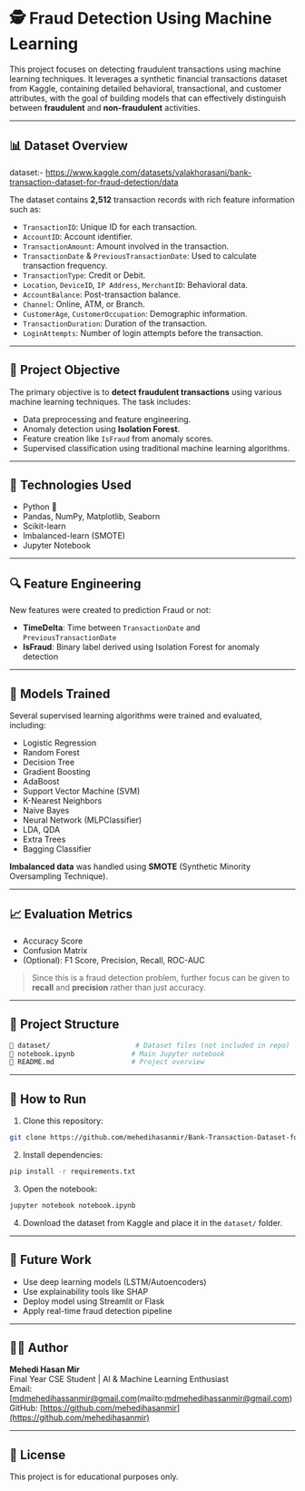 # 🕵️ Fraud Detection Using Machine Learning

This project focuses on detecting fraudulent transactions using machine learning techniques. It leverages a synthetic financial transactions dataset from Kaggle, containing detailed behavioral, transactional, and customer attributes, with the goal of building models that can effectively distinguish between **fraudulent** and **non-fraudulent** activities.

---

## 📊 Dataset Overview

dataset:- https://www.kaggle.com/datasets/valakhorasani/bank-transaction-dataset-for-fraud-detection/data

The dataset contains **2,512** transaction records with rich feature information such as:

- `TransactionID`: Unique ID for each transaction.
- `AccountID`: Account identifier.
- `TransactionAmount`: Amount involved in the transaction.
- `TransactionDate` & `PreviousTransactionDate`: Used to calculate transaction frequency.
- `TransactionType`: Credit or Debit.
- `Location`, `DeviceID`, `IP Address`, `MerchantID`: Behavioral data.
- `AccountBalance`: Post-transaction balance.
- `Channel`: Online, ATM, or Branch.
- `CustomerAge`, `CustomerOccupation`: Demographic information.
- `TransactionDuration`: Duration of the transaction.
- `LoginAttempts`: Number of login attempts before the transaction.

---

## 🎯 Project Objective

The primary objective is to **detect fraudulent transactions** using various machine learning techniques. The task includes:

- Data preprocessing and feature engineering.
- Anomaly detection using **Isolation Forest**.
- Feature creation like `IsFraud` from anomaly scores.
- Supervised classification using traditional machine learning algorithms.

---

## 💠 Technologies Used

- Python 🐍
- Pandas, NumPy, Matplotlib, Seaborn
- Scikit-learn
- Imbalanced-learn (SMOTE)
- Jupyter Notebook

---

## 🔍 Feature Engineering

New features were created to prediction Fraud or not:

- **TimeDelta**: Time between `TransactionDate` and `PreviousTransactionDate`
- **IsFraud**: Binary label derived using Isolation Forest for anomaly detection

---

## 🤖 Models Trained

Several supervised learning algorithms were trained and evaluated, including:

- Logistic Regression
- Random Forest
- Decision Tree
- Gradient Boosting
- AdaBoost
- Support Vector Machine (SVM)
- K-Nearest Neighbors
- Naive Bayes
- Neural Network (MLPClassifier)
- LDA, QDA
- Extra Trees
- Bagging Classifier

**Imbalanced data** was handled using **SMOTE** (Synthetic Minority Oversampling Technique).

---

## 📈 Evaluation Metrics

- Accuracy Score
- Confusion Matrix
- (Optional): F1 Score, Precision, Recall, ROC-AUC

> Since this is a fraud detection problem, further focus can be given to **recall** and **precision** rather than just accuracy.

---

## 📁 Project Structure

```bash
🔹 dataset/                     # Dataset files (not included in repo)
🔹 notebook.ipynb              # Main Jupyter notebook
🔹 README.md                   # Project overview
```

---

## 🚀 How to Run

1. Clone this repository:

```bash
git clone https://github.com/mehedihasanmir/Bank-Transaction-Dataset-for-Fraud-Detection.git
```

2. Install dependencies:

```bash
pip install -r requirements.txt
```

3. Open the notebook:

```bash
jupyter notebook notebook.ipynb
```

4. Download the dataset from Kaggle and place it in the `dataset/` folder.

---

## 📌 Future Work

- Use deep learning models (LSTM/Autoencoders)
- Use explainability tools like SHAP
- Deploy model using Streamlit or Flask
- Apply real-time fraud detection pipeline

---

## 🙋‍♂️ Author

**Mehedi Hasan Mir**\
Final Year CSE Student | AI & Machine Learning Enthusiast\
Email: [mdmehedihassanmir@gmail.com(mailto\:mdmehedihassanmir@gmail.com)\
GitHub: [https://github.com/mehedihasanmir](https://github.com/mehedihasanmir)

---

## 📄 License

This project is for educational purposes only.

